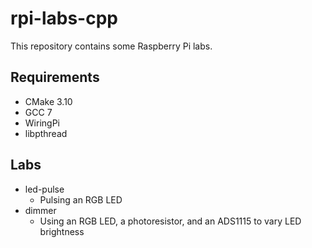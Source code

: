 # rpi-labs-cpp

This repository contains some Raspberry Pi labs.

## Requirements

 - CMake 3.10
 - GCC 7
 - WiringPi
 - libpthread

## Labs

 - led-pulse
   - Pulsing an RGB LED
 - dimmer
   - Using an RGB LED, a photoresistor, and an ADS1115 to vary LED brightness
